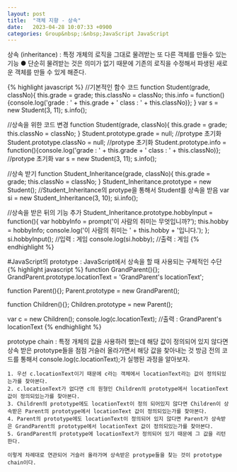 ```yaml
---
layout: post
title:  "객체 지향 - 상속"
date:   2023-04-28 10:07:33 +0900
categories: Group&nbsp;:&nbsp;JavaScript JavaScript
---
```


상속 (inheritance) : 특정 개체의 로직을 그대로 물려받는 또 다른 객체를 만들수 있는 기능
    ● 단순히 물려받는 것은 의미가 없기 때문에 기존의 로직을 수정해서 파생된 새로운 객체를 만들 수 있게 해준다.

{% highlight javascript %}
//기본적인 함수 코드
function Student(grade, classNo){
    this.grade = grade;
    this.classNo = classNo;
    this.info = function(){console.log('grade : ' + this.grade + ' class : ' + this.classNo)};
}
var s = new Student(3, 11);
s.info();

//상속을 위한 코드 변경
function Student(grade, classNo){
    this.grade = grade;
    this.classNo = classNo;
}
Student.prototype.grade = null;     //protype 초기화
Student.prototype.classNo = null;   //protype 초기화
Student.prototype.info = function(){console.log('grade : ' + this.grade + ' class : ' + this.classNo)}; //protype 초기화
var s = new Student(3, 11);
s.info();

//상속 받기
function Student_Inheritance(grade, classNo){
    this.grade = grade;
    this.classNo = classNo;
}
Student_Inheritance.prototype = new Student();  //Student_Inheritance의 protype을 통해서 Student를 상속을 받음
var si = new Student_Inheritance(3, 10);
si.info();

//상속을 받은 뒤의 기능 추가
Student_Inheritance.prototype.hobbyInput = function(){
    var hobbyInfo = prompt('이 사람의 취미는 무엇입니까?');
    this.hobby = hobbyInfo;
    console.log('이 사람의 취미는 ' + this.hobby + '입니다.');
};
si.hobbyInput();            //입력 : 게임
console.log(si.hobby);      //출력 : 게임
{% endhighlight %}
    
#JavaScript의 prototype : JavaScript에서 상속을 할 때 사용되는 구체적인 수단
{% highlight javascript %}
function GrandParent(){};
GrandParent.prototype.locationText = 'GrandParent's locationText';

function Parent(){};
Parent.prototype = new GrandParent();

function Children(){};
Children.prototype = new Parent();

var c = new Children();
console.log(c.locationText);    //출력 : GrandParent's locationText
{% endhighlight %}

prototype chain : 특정 개체의 값을 사용하려 했는데 해당 값이 정의되어 있지 않다면 상속 받은 prototype들을 점점 거슬러 올라가면서 해당 값을 찾아내는 것
    방금 전의 코드를 통해서 console.log(c.locationText);가 실행된 과정을 알아보자.

    1. 우선 c.locationText이기 때문에 c라는 객체에서 locationText라는 값이 정의되있는가를 찾아본다.
    2. c.locationText가 없다면 c의 원형인 Children의 prototype에서 locationText 값이 정의되있는가를 찾아본다.
    3. Children의 prototype에도 locationText이 정의 되어있지 않다면 Children이 상속받은 Parent의 prototype에서 locationText 값이 정의되있는가를 찾아본다.
    4. Parent의 prototype에도 locationText이 정의되어 있지 않다면 Parent가 상속받은 GrandParent의 prototype에서 locationText 값이 정의되있는가를 찾아본다.
    5. GrandParent의 prototype에 locationText가 정의되어 있기 때문에 그 값을 리턴한다.

    이렇게 차례대로 연관되어 거슬러 올라가며 상속받은 protype들을 찾는 것이 prototype chain이다.